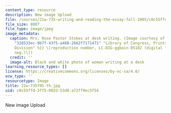 ```yaml
---
content_type: resource
description: New image Upload
file: /courses/21w-735-writing-and-reading-the-essay-fall-2005/c0c55ffd3ff5002d53d8a72ff0ec5f54_21w-735f05-th.jpg
file_size: 8887
file_type: image/jpeg
image_metadata:
  caption: Mrs. Rose Pastor Stokes at desk writing. (Image courtesy of the {{% resource_link
    "328533ec-9b7f-43f5-a460-2662f7171471" "Library of Congress, Prints and Photographs
    Division" %}} \[reproduction number, LC-DIG-ggbain-05182 (digital file from original
    neg.)\])
  credit: ''
  image-alt: Black and white photo of woman writing at a desk
learning_resource_types: []
license: https://creativecommons.org/licenses/by-nc-sa/4.0/
ocw_type: ''
resourcetype: Image
title: 21w-735f05-th.jpg
uid: c0c55ffd-3ff5-002d-53d8-a72ff0ec5f54
---
```

New image Upload